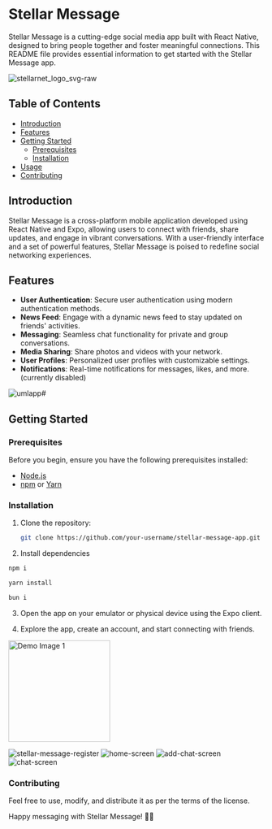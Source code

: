 # Stellar Message

Stellar Message is a cutting-edge social media app built with React Native, designed to bring people together and foster meaningful connections. This README file provides essential information to get started with the Stellar Message app.

![stellarnet_logo_svg-raw](https://github.com/dsrcr/stellar-message/assets/91333841/e1294e32-df85-42e5-94bf-9612ee86d286)

## Table of Contents

- [Introduction](#introduction)
- [Features](#features)
- [Getting Started](#getting-started)
  - [Prerequisites](#prerequisites)
  - [Installation](#installation)
- [Usage](#usage)
- [Contributing](#contributing)

## Introduction

Stellar Message is a cross-platform mobile application developed using React Native and Expo, allowing users to connect with friends, share updates, and engage in vibrant conversations. With a user-friendly interface and a set of powerful features, Stellar Message is poised to redefine social networking experiences.

## Features

- **User Authentication**: Secure user authentication using modern authentication methods.
- **News Feed**: Engage with a dynamic news feed to stay updated on friends' activities.
- **Messaging**: Seamless chat functionality for private and group conversations.
- **Media Sharing**: Share photos and videos with your network.
- **User Profiles**: Personalized user profiles with customizable settings.
- **Notifications**: Real-time notifications for messages, likes, and more. (currently disabled)

![umlapp](https://github.com/dsrcr/stellar-message/assets/91333841/4da102a2-e84a-4f59-9751-0764ac4e9aad)# 

## Getting Started

### Prerequisites

Before you begin, ensure you have the following prerequisites installed:

- [Node.js](https://nodejs.org/)
- [npm](https://www.npmjs.com/) or [Yarn](https://yarnpkg.com/)

### Installation

1. Clone the repository:

   ```bash
   git clone https://github.com/your-username/stellar-message-app.git
   ```

2. Install dependencies

```bash
npm i
```

```bash
yarn install
```

```bash
bun i
```

3. Open the app on your emulator or physical device using the Expo client.

4. Explore the app, create an account, and start connecting with friends.

<img src="https://placekitten.com/300/200](https://github.com/dsrcr/stellar-message/assets/91333841/20630351-2ca8-483b-b04c-7fe455508d1b" alt="Demo Image 1" width="200" />

![stellar-message-register](https://github.com/dsrcr/stellar-message/assets/91333841/02154356-9223-40d3-996e-441863cc8a04)
![home-screen](https://github.com/dsrcr/stellar-message/assets/91333841/0aeab7a8-71e8-44fe-944b-77744c7d7bdc)
![add-chat-screen](https://github.com/dsrcr/stellar-message/assets/91333841/a7223ea0-4cee-4371-8243-a1798a854e88)
![chat-screen](https://github.com/dsrcr/stellar-message/assets/91333841/0cf43d14-c96d-4a42-991a-cc4c81b5f5c8)


### Contributing
Feel free to use, modify, and distribute it as per the terms of the license.

Happy messaging with Stellar Message! 🚀✨
